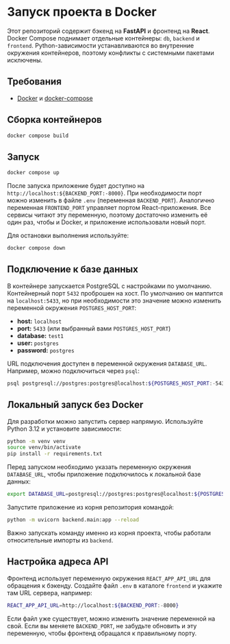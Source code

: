 # Запуск проекта в Docker

Этот репозиторий содержит бэкенд на **FastAPI** и фронтенд на **React**.
Docker Compose поднимает отдельные контейнеры: `db`, `backend` и `frontend`.
Python-зависимости устанавливаются во внутренние окружения контейнеров, поэтому конфликты с системными пакетами исключены.

## Требования
- [Docker](https://www.docker.com/) и [docker-compose](https://docs.docker.com/compose/)

## Сборка контейнеров
```bash
docker compose build
```

## Запуск
```bash
docker compose up
```
После запуска приложение будет доступно на `http://localhost:${BACKEND_PORT:-8000}`.
При необходимости порт можно изменить в файле `.env` (переменная `BACKEND_PORT`).
Аналогично переменная `FRONTEND_PORT` управляет портом React-приложения.
Все сервисы читают эту переменную, поэтому достаточно изменить её один раз,
чтобы и Docker, и приложение использовали новый порт.

Для остановки выполнения используйте:
```bash
docker compose down
```

## Подключение к базе данных
В контейнере запускается PostgreSQL с настройками по умолчанию. Контейнерный
порт `5432` проброшен на хост. По умолчанию он маппится на `localhost:5433`,
но при необходимости это значение можно изменить переменной окружения
`POSTGRES_HOST_PORT`:
- **host:** `localhost`
- **port:** `5433` (или выбранный вами `POSTGRES_HOST_PORT`)
- **database:** `test1`
- **user:** `postgres`
- **password:** `postgres`

URL подключения доступен в переменной окружения `DATABASE_URL`. Например,
можно подключиться через `psql`:
```bash
psql postgresql://postgres:postgres@localhost:${POSTGRES_HOST_PORT:-5433}/test1
```

## Локальный запуск без Docker
Для разработки можно запустить сервер напрямую. Используйте Python 3.12 и установите зависимости:
```bash
python -m venv venv
source venv/bin/activate
pip install -r requirements.txt
```
Перед запуском необходимо указать переменную окружения `DATABASE_URL`, чтобы
приложение подключилось к локальной базе данных:
```bash
export DATABASE_URL=postgresql://postgres:postgres@localhost:${POSTGRES_HOST_PORT:-5433}/test1
```
Запустите приложение из корня репозитория командой:
```bash
python -m uvicorn backend.main:app --reload
```
Важно запускать команду именно из корня проекта, чтобы работали относительные импорты из `backend`.

## Настройка адреса API
Фронтенд использует переменную окружения `REACT_APP_API_URL` для обращения к бэкенду.
Создайте файл `.env` в каталоге `frontend` и укажите там URL сервера, например:
```bash
REACT_APP_API_URL=http://localhost:${BACKEND_PORT:-8000}
```
Если файл уже существует, можно изменить значение переменной на свой.
Если вы меняете `BACKEND_PORT`, не забудьте обновить и эту переменную,
чтобы фронтенд обращался к правильному порту.
